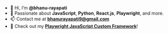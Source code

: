 - 👋 Hi, I’m **@bhanu-rayapati**  
- 👀 Passionate about **JavaScript**, **Python**, **React.js**, **Playwright**, and more.  
- 📫 Contact me at **bhanurayapati9@gmail.com**  
- 🚀 Check out my **[Playwright JavaScript Custom Framework](https://github.com/bhanu-rayapati/Playwright-JS-Bhanu-R-Framework)**!  

